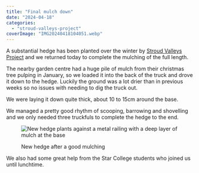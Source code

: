 ```yaml
---
title: "Final mulch down"
date: "2024-04-18"
categories: 
  - "stroud-valleys-project"
coverImage: "IMG20240418104051.webp"
---
```


A substantial hedge has been planted over the winter by [Stroud Valleys Project](https://www.stroudvalleysproject.org/) and we returned today to complete the mulching of the full length.

The nearby garden centre had a huge pile of mulch from their christmas tree pulping in January, so we loaded it into the back of the truck and drove it down to the hedge. Luckily the ground was a lot drier than in previous weeks so no issues with needing to dig the truck out.

We were laying it down quite thick, about 10 to 15cm around the base.

We managed a pretty good rhythm of scooping, barrowing and shovelling and we only needed three truckfuls to complete the hedge to the end.

<figure>

![New hedge plants against a metal railing with a deep layer of mulch at the base](images/IMG20240418132703-1024x483.webp)

<figcaption>

New hedge after a good mulching

</figcaption>

</figure>

We also had some great help from the Star College students who joined us until lunchtime.
